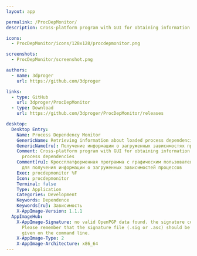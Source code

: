 ```yaml
---
layout: app

permalink: /ProcDepMonitor/
description: Сross-platform program with GUI for obtaining information about loaded process dependencies

icons:
  - ProcDepMonitor/icons/128x128/procdepmonitor.png

screenshots:
  - ProcDepMonitor/screenshot.png

authors:
  - name: 3dproger
    url: https://github.com/3dproger

links:
  - type: GitHub
    url: 3dproger/ProcDepMonitor
  - type: Download
    url: https://github.com/3dproger/ProcDepMonitor/releases

desktop:
  Desktop Entry:
    Name: Process Dependency Monitor
    GenericName: Retrieving information about loaded process dependencies
    GenericName[ru]: Получение информации о загруженных зависимостях процесса
    Comment: Сross-platform program with GUI for obtaining information about loaded
      process dependencies
    Comment[ru]: Кроссплатформенная программа с графическим пользовательским интерфейсом
      для получения информации о загруженных зависимостей процессов
    Exec: procdepmonitor %F
    Icon: procdepmonitor
    Terminal: false
    Type: Application
    Categories: Development
    Keywords: Dependence
    Keywords[ru]: Зависимость
    X-AppImage-Version: 1.1.1
  AppImageHub:
    X-AppImage-Signature: no valid OpenPGP data found. the signature could not be verified.
      Please remember that the signature file (.sig or .asc) should be the first file
      given on the command line.
    X-AppImage-Type: 2
    X-AppImage-Architecture: x86_64
---
```

